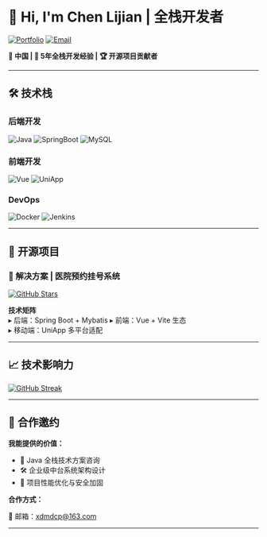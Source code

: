 # 👋 Hi, I'm Chen Lijian | 全栈开发者

[![Portfolio](https://img.shields.io/badge/📖_个人博客-FF5722?logo=vercel&labelColor=white)](https://blog.chenlijian.cn)
[![Email](https://img.shields.io/badge/📧_xdmdcp@163.com-EA4335?logo=gmail)](mailto:xdmdcp@163.com)

[//]: # ([![WeChat]&#40;https://img.shields.io/badge/💬_技术交流-07C160?logo=wechat&#41;]&#40;https://blog.chenlijian.cn/wechat-qrcode&#41;)

**📍 中国 | 🔧 5年全栈开发经验 | 🏆 开源项目贡献者**

---

## 🛠 技术栈

### **后端开发**
![Java](https://img.shields.io/badge/Java-Expert-007396?logo=openjdk)
![SpringBoot](https://img.shields.io/badge/Spring_Boot-3.0+-6DB33F?logo=spring)
![MySQL](https://img.shields.io/badge/MySQL-8.0-4479A1?logo=mysql)

### **前端开发**
![Vue](https://img.shields.io/badge/Vue-3.0-4FC08D?logo=vuedotjs)
![UniApp](https://img.shields.io/badge/UniApp-跨平台开发-2855F1?logo=appveyor)

### **DevOps**
![Docker](https://img.shields.io/badge/Docker-容器化-2496ED?logo=docker)
![Jenkins](https://img.shields.io/badge/Jenkins-CI/CD-D24939?logo=jenkins)

---

## 🚀 开源项目

[//]: # (### 🔥 核心项目 | Little 系列工具集)

[//]: # ([![GitHub Stars]&#40;https://img.shields.io/github/stars/xdmdcp/little-util?label=✨_Stars&style=social&#41;]&#40;https://github.com/xdmdcp/little-util&#41;)

[//]: # ()
[//]: # (**模块化开发套件** | Java17 + SpringBoot + Mybatis Plus  )

[//]: # (✅ 代码生成器 CLI 工具  )

[//]: # (✅ 企业级 Web Starter 集合  )

[//]: # (✅ 自动化测试覆盖率 ≥85%)

[//]: # ()
[//]: # (**生态体系**  )

[//]: # (▸ [little-core]&#40;https://github.com/xdmdcp/little&#41;：核心工具包  )

[//]: # (▸ [little-codegen]&#40;https://github.com/xdmdcp/little-code&#41;：可视化代码生成器  )

[//]: # (▸ [little-cloud]&#40;https://github.com/xdmdcp/little-web&#41;：微服务脚手架)

[//]: # ()
[//]: # (---)

### 🏥 解决方案 | 医院预约挂号系统

[//]: # ([![Project Status]&#40;https://img.shields.io/badge/📦_Archived-重要项目-blueviolet&#41;]&#40;https://github.com/YuJian95/hospital&#41;)
[![GitHub Stars](https://img.shields.io/github/stars/xdmdcp/hospital?label=✨_Stars&style=social)](https://github.com/xdmdcp/hospital)

[//]: # (**全平台覆盖方案**  )
[//]: # (▸ 微信/支付宝小程序日均访问量 1w+  )
[//]: # (▸ Web 后台管理系统支持 200+ 医院接入  )
[//]: # (▸ 分布式架构支持每秒 500+ 并发请求)

**技术矩阵**  
▸ 后端：Spring Boot + Mybatis
▸ 前端：Vue + Vite 生态  
▸ 移动端：UniApp 多平台适配

---

## 📈 技术影响力

[![GitHub Streak](https://streak-stats.demolab.com?user=xdmdcp&theme=radical&border_radius=5)](https://git.io/streak-stats)

[//]: # ([![Wakatime Stats]&#40;https://github-readme-stats.vercel.app/api/wakatime?username=xdmdcp&layout=compact&theme=radical&#41;]&#40;https://wakatime.com/@xdmdcp&#41;)

---

## 🤝 合作邀约

**我能提供的价值：**
- 💼 Java 全栈技术方案咨询
- 🛠️ 企业级中台系统架构设计
- 🚀 项目性能优化与安全加固

**合作方式：**

📮 邮箱：[xdmdcp@163.com](mailto:xdmdcp@163.com)  

[//]: # (🌐 博客留言：[技术咨询表单]&#40;https://blog.chenlijian.cn/contact&#41;  )

[//]: # (📅 在线会议：[Calendly 预约]&#40;https://calendly.com/chenlijian-tech/30min&#41;)

---

[//]: # ([![Visitor Count]&#40;https://komarev.com/ghpvc/?username=xdmdcp&label=Profile%20Views&color=blueviolet&#41;]&#40;https://github.com/xdmdcp&#41;)
[//]: # ([![Blog Latest Post]&#40;https://img.shields.io/badge/📚_最新技术文章-FF5722?logo=ghost&#41;]&#40;https://blog.chenlijian.cn/latest&#41;)
